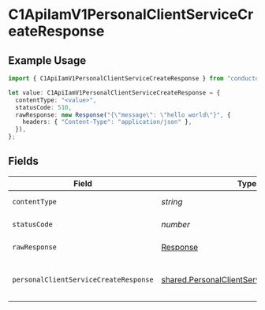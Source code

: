 # C1ApiIamV1PersonalClientServiceCreateResponse

## Example Usage

```typescript
import { C1ApiIamV1PersonalClientServiceCreateResponse } from "conductorone-sdk-typescript/sdk/models/operations";

let value: C1ApiIamV1PersonalClientServiceCreateResponse = {
  contentType: "<value>",
  statusCode: 510,
  rawResponse: new Response("{\"message\": \"hello world\"}", {
    headers: { "Content-Type": "application/json" },
  }),
};
```

## Fields

| Field                                                                                                           | Type                                                                                                            | Required                                                                                                        | Description                                                                                                     |
| --------------------------------------------------------------------------------------------------------------- | --------------------------------------------------------------------------------------------------------------- | --------------------------------------------------------------------------------------------------------------- | --------------------------------------------------------------------------------------------------------------- |
| `contentType`                                                                                                   | *string*                                                                                                        | :heavy_check_mark:                                                                                              | HTTP response content type for this operation                                                                   |
| `statusCode`                                                                                                    | *number*                                                                                                        | :heavy_check_mark:                                                                                              | HTTP response status code for this operation                                                                    |
| `rawResponse`                                                                                                   | [Response](https://developer.mozilla.org/en-US/docs/Web/API/Response)                                           | :heavy_check_mark:                                                                                              | Raw HTTP response; suitable for custom response parsing                                                         |
| `personalClientServiceCreateResponse`                                                                           | [shared.PersonalClientServiceCreateResponse](../../../sdk/models/shared/personalclientservicecreateresponse.md) | :heavy_minus_sign:                                                                                              | The PersonalClientServiceCreateResponse message contains the created personal client and client secret.         |